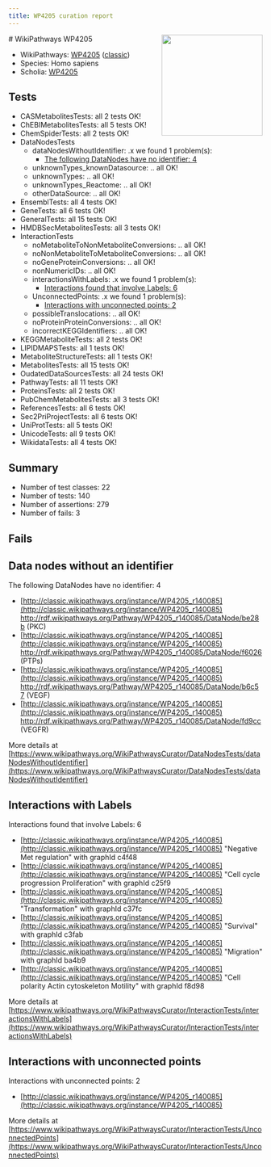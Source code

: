 ```yaml
---
title: WP4205 curation report
---
```


<img style="float: right; width: 200px" src="https://upload.wikimedia.org/wikipedia/commons/thumb/8/83/Wplogo_with_text_500.png/640px-Wplogo_with_text_500.png" />
# WikiPathways WP4205

* WikiPathways: [WP4205](https://wikipathways.org/pathways/WP4205) ([classic](https://classic.wikipathways.org/instance/WP4205))
* Species: Homo sapiens
* Scholia: [WP4205](https://scholia.toolforge.org/wikipathways/WP4205)
## Tests
* CASMetabolitesTests: all 2 tests OK!
* ChEBIMetabolitesTests: all 5 tests OK!
* ChemSpiderTests: all 2 tests OK!
* DataNodesTests
    * dataNodesWithoutIdentifier: .x we found 1 problem(s):
        * [The following DataNodes have no identifier: 4](#d2d32fa3)
    * unknownTypes_knownDatasource: .. all OK!
    * unknownTypes: .. all OK!
    * unknownTypes_Reactome: .. all OK!
    * otherDataSource: .. all OK!
* EnsemblTests: all 4 tests OK!
* GeneTests: all 6 tests OK!
* GeneralTests: all 15 tests OK!
* HMDBSecMetabolitesTests: all 3 tests OK!
* InteractionTests
    * noMetaboliteToNonMetaboliteConversions: .. all OK!
    * noNonMetaboliteToMetaboliteConversions: .. all OK!
    * noGeneProteinConversions: .. all OK!
    * nonNumericIDs: .. all OK!
    * interactionsWithLabels: .x we found 1 problem(s):
        * [Interactions found that involve Labels: 6](#630d267d)
    * UnconnectedPoints: .x we found 1 problem(s):
        * [Interactions with unconnected points: 2](#35a61ada)
    * possibleTranslocations: .. all OK!
    * noProteinProteinConversions: .. all OK!
    * incorrectKEGGIdentifiers: .. all OK!
* KEGGMetaboliteTests: all 2 tests OK!
* LIPIDMAPSTests: all 1 tests OK!
* MetaboliteStructureTests: all 1 tests OK!
* MetabolitesTests: all 15 tests OK!
* OudatedDataSourcesTests: all 24 tests OK!
* PathwayTests: all 11 tests OK!
* ProteinsTests: all 2 tests OK!
* PubChemMetabolitesTests: all 3 tests OK!
* ReferencesTests: all 6 tests OK!
* Sec2PriProjectTests: all 6 tests OK!
* UniProtTests: all 5 tests OK!
* UnicodeTests: all 9 tests OK!
* WikidataTests: all 4 tests OK!


## Summary

* Number of test classes: 22
* Number of tests: 140
* Number of assertions: 279
* Number of fails: 3

## Fails

<a name="d2d32fa3" />

## Data nodes without an identifier

The following DataNodes have no identifier: 4

* [http://classic.wikipathways.org/instance/WP4205_r140085](http://classic.wikipathways.org/instance/WP4205_r140085) http://rdf.wikipathways.org/Pathway/WP4205_r140085/DataNode/be28b (PKC)
* [http://classic.wikipathways.org/instance/WP4205_r140085](http://classic.wikipathways.org/instance/WP4205_r140085) http://rdf.wikipathways.org/Pathway/WP4205_r140085/DataNode/f6026 (PTPs)
* [http://classic.wikipathways.org/instance/WP4205_r140085](http://classic.wikipathways.org/instance/WP4205_r140085) http://rdf.wikipathways.org/Pathway/WP4205_r140085/DataNode/b6c57 (VEGF)
* [http://classic.wikipathways.org/instance/WP4205_r140085](http://classic.wikipathways.org/instance/WP4205_r140085) http://rdf.wikipathways.org/Pathway/WP4205_r140085/DataNode/fd9cc (VEGFR)


More details at [https://www.wikipathways.org/WikiPathwaysCurator/DataNodesTests/dataNodesWithoutIdentifier](https://www.wikipathways.org/WikiPathwaysCurator/DataNodesTests/dataNodesWithoutIdentifier)

<a name="630d267d" />

## Interactions with Labels

Interactions found that involve Labels: 6

* [http://classic.wikipathways.org/instance/WP4205_r140085](http://classic.wikipathways.org/instance/WP4205_r140085) "Negative Met
regulation" with graphId c4f48
* [http://classic.wikipathways.org/instance/WP4205_r140085](http://classic.wikipathways.org/instance/WP4205_r140085) "Cell cycle progression
Proliferation" with graphId c25f9
* [http://classic.wikipathways.org/instance/WP4205_r140085](http://classic.wikipathways.org/instance/WP4205_r140085) "Transformation" with graphId c37fc
* [http://classic.wikipathways.org/instance/WP4205_r140085](http://classic.wikipathways.org/instance/WP4205_r140085) "Survival" with graphId c3fab
* [http://classic.wikipathways.org/instance/WP4205_r140085](http://classic.wikipathways.org/instance/WP4205_r140085) "Migration" with graphId ba4b9
* [http://classic.wikipathways.org/instance/WP4205_r140085](http://classic.wikipathways.org/instance/WP4205_r140085) "Cell polarity
Actin cytoskeleton
Motility" with graphId f8d98


More details at [https://www.wikipathways.org/WikiPathwaysCurator/InteractionTests/interactionsWithLabels](https://www.wikipathways.org/WikiPathwaysCurator/InteractionTests/interactionsWithLabels)

<a name="35a61ada" />

## Interactions with unconnected points

Interactions with unconnected points: 2

* [http://classic.wikipathways.org/instance/WP4205_r140085](http://classic.wikipathways.org/instance/WP4205_r140085)


More details at [https://www.wikipathways.org/WikiPathwaysCurator/InteractionTests/UnconnectedPoints](https://www.wikipathways.org/WikiPathwaysCurator/InteractionTests/UnconnectedPoints)


